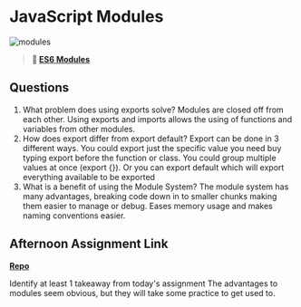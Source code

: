 # JavaScript Modules

![modules](https://bcw.blob.core.windows.net/public/img/1015719031845190)

> **📖 [ES6 Modules](https://codeworksacademy.com/fs-student-guide/resources/wk3/01-Modules)**

## Questions

1. What problem does using exports solve?
  Modules are closed off from each other.  Using exports and imports allows the using of functions and variables from other modules.  
2. How does export differ from export default?
  Export can be done in 3 different ways.  You could export just the specific value you need buy typing export before the function or class. You could group multiple values at once (export {}). Or you can export default which will export everything available to be exported
3. What is a benefit of using the Module System?
  The module system has many advantages, breaking code down in to smaller chunks making them easier to manage or debug.  Eases memory usage and makes naming conventions easier.  
## Afternoon Assignment Link

**[Repo](https://github.com/EricMGustafson/Rally-Racers)**

Identify at least 1 takeaway from today's assignment
 The advantages to modules seem obvious, but they will take some practice to get used to.